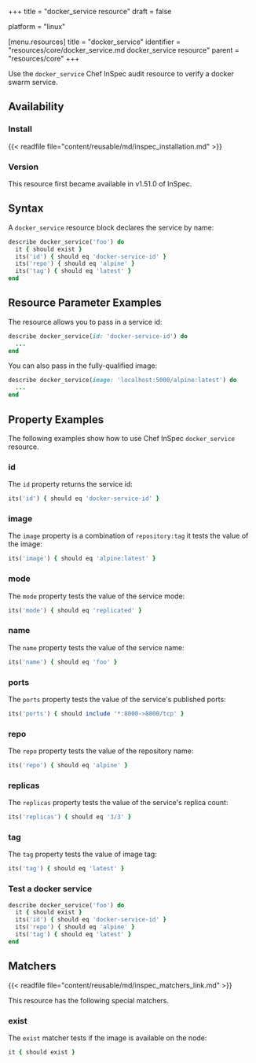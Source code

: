 +++
title = "docker_service resource"
draft = false

platform = "linux"

[menu.resources]
    title = "docker_service"
    identifier = "resources/core/docker_service.md docker_service resource"
    parent = "resources/core"
+++

Use the `docker_service` Chef InSpec audit resource to verify a docker swarm service.

## Availability

### Install

{{< readfile file="content/reusable/md/inspec_installation.md" >}}

### Version

This resource first became available in v1.51.0 of InSpec.

## Syntax

A `docker_service` resource block declares the service by name:

```ruby
describe docker_service('foo') do
  it { should exist }
  its('id') { should eq 'docker-service-id' }
  its('repo') { should eq 'alpine' }
  its('tag') { should eq 'latest' }
end
```

## Resource Parameter Examples

The resource allows you to pass in a service id:

```ruby
describe docker_service(id: 'docker-service-id') do
  ...
end
```

You can also pass in the fully-qualified image:

```ruby
describe docker_service(image: 'localhost:5000/alpine:latest') do
  ...
end
```

## Property Examples

The following examples show how to use Chef InSpec `docker_service` resource.

### id

The `id` property returns the service id:

```ruby
its('id') { should eq 'docker-service-id' }
```

### image

The `image` property is a combination of `repository:tag` it tests the value of the image:

```ruby
its('image') { should eq 'alpine:latest' }
```

### mode

The `mode` property tests the value of the service mode:

```ruby
its('mode') { should eq 'replicated' }
```

### name

The `name` property tests the value of the service name:

```ruby
its('name') { should eq 'foo' }
```

### ports

The `ports` property tests the value of the service's published ports:

```ruby
its('ports') { should include '*:8000->8000/tcp' }
```

### repo

The `repo` property tests the value of the repository name:

```ruby
its('repo') { should eq 'alpine' }
```

### replicas

The `replicas` property tests the value of the service's replica count:

```ruby
its('replicas') { should eq '3/3' }
```

### tag

The `tag` property tests the value of image tag:

```ruby
its('tag') { should eq 'latest' }
```

### Test a docker service

```ruby
describe docker_service('foo') do
  it { should exist }
  its('id') { should eq 'docker-service-id' }
  its('repo') { should eq 'alpine' }
  its('tag') { should eq 'latest' }
end
```

## Matchers

{{< readfile file="content/reusable/md/inspec_matchers_link.md" >}}

This resource has the following special matchers.

### exist

The `exist` matcher tests if the image is available on the node:

```ruby
it { should exist }
```
